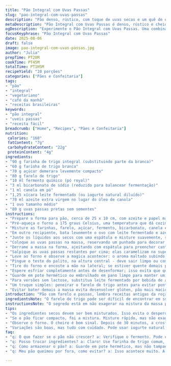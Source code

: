 ```yaml
---
title: "Pão Integral com Uvas Passas"
slug: "pao-integral-com-uvas-passas"
description: "Pão denso, rústico, com toque de uvas secas e um quê de especiarias. Substitui parte da farinha branca por integral para uma textura mais pesada, porém macia, e usa açúcar demerara no lugar do mascavo, que trouxe um sabor terroso interessante. Troquei óleo de canola por azeite extra virgem, porque a gordura importou no aroma final. Em vez de bicarbonato, usei fermento químico e um toque de canela pra dar personalidade. Mistura rápida, quase sem bater, para evitar que desenvolva glúten demais. Resultado: crosta levemente firme, miolo úmido e cheiro que me lembrava casa da minha avó."
metaDescription: "Pão Integral com Uvas Passas é denso, rústico e cheio de sabor. Uma receita fácil e prática que traz o aroma da casa da avó."
ogDescription: "Experimente o Pão Integral com Uvas Passas. Uma combinação rústica de texturas e sabores que vai te lembrar das receitas da roça."
focusKeyphrase: "Pão Integral com Uvas Passas"
date: 2025-08-06
draft: false
image: pao-integral-com-uvas-passas.jpg
author: "Julia"
prepTime: PT20M
cookTime: PT45M
totalTime: PT1H5M
recipeYield: "10 porções"
categories: ["Pães e Confeitaria"]
tags:
- "pão"
- "integral"
- "vegetariano"
- "café da manhã"
- "receitas brasileiras"
keywords:
- "pão integral"
- "uveis passas"
- "receita fácil"
breadcrumb: ["Home", "Recipes", "Pães e Confeitaria"]
nutrition: 
 calories: "160"
 fatContent: "7g"
 carbohydrateContent: "22g"
 proteinContent: "4g"
ingredients:
- "90 g farinha de trigo integral (substituindo parte da branca)"
- "60 g farinha de trigo branca"
- "70 g açúcar demerara levemente compacto"
- "80 g farelo de trigo"
- "10 ml fermento químico (pó royal)"
- "3 ml bicarbonato de sódio (reduzido para balancear fermentação)"
- "1 ml canela em pó"
- "1,25 xícara leite fermentado (ou iogurte natural diluído)"
- "70 ml azeite extra virgem no lugar do óleo de canola"
- "1 ovo tamanho médio"
- "80 g uvas passas pretas sem sementes"
instructions:
- "Prepare a forma para pão, cerca de 25 x 10 cm, com azeite e papel manteiga para não grudar; nada de farinha dentro, senão a crosta espuma diferente."
- "Pré-aqueça o forno a 175 graus Celsius, uma temperatura que dá cozimento uniforme e dourado sem queime a crosta."
- "Misture as farinhas, farelo, açúcar, fermento, bicarbonato, canela e uma pitada de sal grosso em um bowl grande; assegure que tudo esteja bem incorporado, quebrando eventuais torrões do açúcar."
- "Em outro recipiente, bata levemente o ovo com leite fermentado e azeite; não precisa formar espuma, só misturar até homogeneizar."
- "Junte os líquidos aos secos com uma espátula e misture suavemente, só até a farinha sumir; esqueci essa etapa uma vez e o pão ficou elástico demais, muito duro."
- "Coloque as uvas passas na massa, reservando um punhado para decorar; distribua uniformemente para dar explosão de doce em cada fatia."
- "Derrame a massa na forma, ajeitando com espátula para preencher cantos e nivelar a superfície."
- "Salpique as uvas passas restantes por cima; elas caramelizam na superfície, formando pequenos pontos brilhantes após o cozimento."
- "Leve ao forno e observe a magica acontecer: o aroma maltado subindo, a crosta começando a dourar depois dos 30 minutos."
- "Pingue o teste do palito, na altura central - deve sair limpo ou com migalhas úmidas, nada de massa grudada. Se não estiver pronto, mais 5 a 7 minutos, mas cuidado pra não ressecar."
- "Tire do forno e encoste a mão na lateral; se estiver quente demais para encostar, ainda precisa de resfriamento."
- "Espere esfriar completamente antes de desenformar; isso evita que quebre ou fique grumoso ao cortar. Se quiser, use uma faca serrilhada para fatiar, especialmente para o pão grosso das cascas."
- "Guarde em pote hermético ou embrulhado em pano limpo para manter umidade; dura uns 4 dias na temperatura ambiente, após isso a textura começará a mudar."
- "Para versões sem lactose, substitua leite fermentado por bebida de aveia levemente acidificada com suco de limão, funciona bem e dá um aroma levinho."
- "Um truque simples: peneirar o farelo de trigo antes para evitar pontos duros de fibras."
- "Evitar bater demais a massa evita desenvolver glúten, pão mais macio, a experiência comprovada das dezenas de fornadas."
introduction: "Pão com farelo e passas, lembra receitas antigas da roça brasileira. Testando variações para deixar mais equilibrado nutrucionalmente e saboroso, substituí ingredientes básicos e acrescentei um toque de canela. Fácil de fazer, mesmo para quem tem pouca prática, pois a mistura é direta, nada de sovar ou descansar massa longa. Deu certo pra mim depois de algumas tentativas e ajustes finos, como reduzir o bicarbonato e acrescentar a canela. Ideal para aquele café da manhã que não é só pão branco, mas sabor, textura e aroma que se destacam. Também é um jeito de usar farelo de trigo, que costuma ficar esquecido na despensa. "
ingredientsNote: "O farelo de trigo pode ser difícil de encontrar em supermercados comuns; lojas de produtos naturais costumam ter. Podem usar fífarinhas integrais substituindo parte da clara, mas com cuidado para não pesar demais o pão e deixá-lo seco. Açúcar demerara adiciona um toque mais rústico do que o mascavo, mas pode ser ajustado ao paladar. Azeite substitui óleo vegetal trazendo sabor mais marcante, porém se quiser mais neutro, volte para canola ou girassol. Leite fermentado pode ser caseiro - basta misturar leite com um pouco de iogurte natural e deixar 12 horas na geladeira. Se faltar, use iogurte natural batido com leite normal para diluir. Canela nem sempre entra na receita original, mas traz calor e ajuda a esconder qualquer amargor do farelo."
instructionsNote: "O segredo está em não exagerar na mistura da massa para evitar pão compacto. Peneirar os ingredientes secos garante homogeneidade e evita “bolotas”. A temperatura deve ser constante, 175°C é melhor para não queimar enquanto o miolo assa totalmente. Formas retangulares finas ajudam a crosta dourar de maneira uniforme. Retirar do forno no momento certo: observe o cheiro de pão tostado, a casca firme ao toque, e o palito limpo como teste final. Resfriar antes de fatiar é imprescindível para a textura não desmanchar. Pequenas variações podem mexer com o tempo; sempre prefira observar sinais visuais e de textura ao invés do relógio. Guardar bem protege da umidade, evitando mofo e ressecamento. E não se assuste se em alguns dias o sabor se intensificar, é típico de pães integrais."
tips:
- "Os ingredientes secos devem ser bem misturados. Isso evita o desperdício de tempo. Não quer ter pão duro, então sempre peneire. Peneirar garante que não tem torrões no açúcar. Tem que ficar uniforme. O farelo de trigo pode ser complicado de achar, procure em lugares de produtos naturais."
- "Se o pão ficar compacto, foi a mistura. Misture rápido, mas não exagere. Importante: não bata demais. A mistura deve apenas incorporar. O fermento químico dá leveza. O bicarbonato ajuda, mas demais pode deixar gosto estranho. Reduzi essa parte nas minhas tentativas."
- "Observe o forno. O cheiro é bom sinal. Depois de 30 minutos, a crosta começa a dourar. Não fique longe, preste atenção. Se o palito não sair limpo, é um sinal claro de que precisa de mais tempo. Umidade é um fator crucial. Não resseque."
- "Variações são boas, mas tudo com cuidado. Pode usar iogurte natural, mas não deixe muito tempo no forno. Regule a acidez. O azeite traz um sabor mais rico. Pode substituir por óleo de girassol se preferir algo mais leve. O açúcar demerara tem um carinho especial na receita. Use com sabedoria."
faq:
- "q: O que fazer se o pão não crescer? a: Verifique o fermento. Pode estar velho. Às vezes, temperatura também interfere. É preciso calor estável. Se tudo falhar, use um pouco mais de fermento para a próxima vez."
- "q: Posso trocar ingredientes? a: Claro! Use farinha de trigo comum, mas a textura muda. O iogurte funciona como base, mas a acidez é essencial. Lembre-se de que cada mudança traz seu próprio resultado. Teste sempre."
- "q: Como armazenar o pão? a: Guarde em pote hermético, mas não tampado completamente. Se deixar escapar o ar, o mofo aparece. tecido também ajuda, mas umidade é uma vilã. Uma dica: revire de vez em quando para controlar."
- "q: Meu pão queimou por fora, como evitar? a: Isso acontece muito. A temperatura do forno deve ser ajustada. Baixe um pouco. O tempo de assar influencia. Sempre fique de olho na textura da crosta. Use uma forma clara para prevenir queimaduras."

---
```

